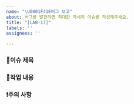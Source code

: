 ```yaml
---
name: "\U0001F41E버그 보고"
about: 버그를 발견하면 최대한 자세히 이슈를 작성해주세요.
title: "[LAB-17]"
labels: ''
assignees: ''

---
```


### 👋이슈 제목


### 🤗작업 내용


### ❗주의 사항

